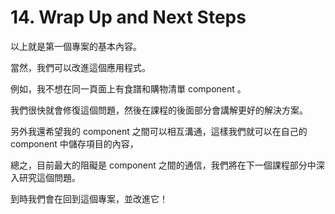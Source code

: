 # 14. Wrap Up and Next Steps

以上就是第一個專案的基本內容。

當然，我們可以改進這個應用程式。

例如，我不想在同一頁面上有食譜和購物清單 component 。

我們很快就會修復這個問題，然後在課程的後面部分會講解更好的解決方案。

另外我還希望我的 component 之間可以相互溝通，這樣我們就可以在自己的 component 中儲存項目的內容，

總之，目前最大的阻礙是 component 之間的通信，我們將在下一個課程部分中深入研究這個問題。

到時我們會在回到這個專案，並改進它！
